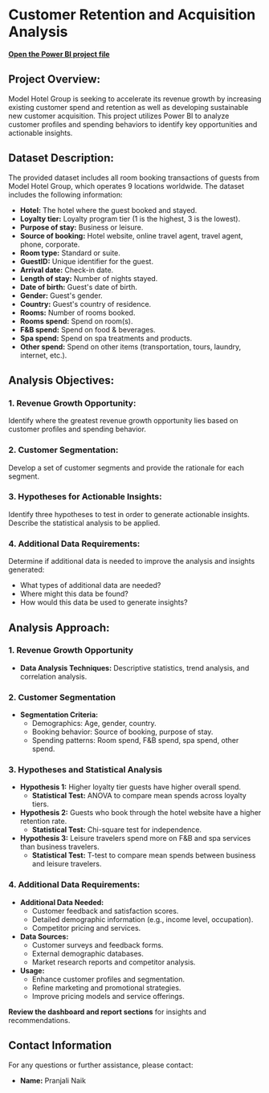 # Customer Retention and Acquisition Analysis
[**Open the Power BI project file**](https://app.powerbi.com/view?r=eyJrIjoiM2UzMGYxNjItZTFhOS00NTU5LTkwYzMtZmIxODdjYzY1YTg3IiwidCI6ImE4ZWVjMjgxLWFhYTMtNGRhZS1hYzliLTlhMzk4YjkyMTVlNyIsImMiOjN9&pageName=ReportSectionc91a68ee44adc2b93a2e)

## Project Overview:

Model Hotel Group is seeking to accelerate its revenue growth by increasing existing customer spend and retention as well as developing sustainable new customer acquisition. This project utilizes Power BI to analyze customer profiles and spending behaviors to identify key opportunities and actionable insights.

## Dataset Description:

The provided dataset includes all room booking transactions of guests from Model Hotel Group, which operates 9 locations worldwide. The dataset includes the following information:

- **Hotel:** The hotel where the guest booked and stayed.
- **Loyalty tier:** Loyalty program tier (1 is the highest, 3 is the lowest).
- **Purpose of stay:** Business or leisure.
- **Source of booking:** Hotel website, online travel agent, travel agent, phone, corporate.
- **Room type:** Standard or suite.
- **GuestID:** Unique identifier for the guest.
- **Arrival date:** Check-in date.
- **Length of stay:** Number of nights stayed.
- **Date of birth:** Guest's date of birth.
- **Gender:** Guest's gender.
- **Country:** Guest's country of residence.
- **Rooms:** Number of rooms booked.
- **Rooms spend:** Spend on room(s).
- **F&B spend:** Spend on food & beverages.
- **Spa spend:** Spend on spa treatments and products.
- **Other spend:** Spend on other items (transportation, tours, laundry, internet, etc.).

## Analysis Objectives:

### 1. Revenue Growth Opportunity:
Identify where the greatest revenue growth opportunity lies based on customer profiles and spending behavior.

### 2. Customer Segmentation:
Develop a set of customer segments and provide the rationale for each segment.

### 3. Hypotheses for Actionable Insights:
Identify three hypotheses to test in order to generate actionable insights. Describe the statistical analysis to be applied.

### 4. Additional Data Requirements:
Determine if additional data is needed to improve the analysis and insights generated:
   - What types of additional data are needed?
   - Where might this data be found?
   - How would this data be used to generate insights?

## Analysis Approach:

### 1. Revenue Growth Opportunity
- **Data Analysis Techniques:** Descriptive statistics, trend analysis, and correlation analysis.

### 2. Customer Segmentation
- **Segmentation Criteria:**
  - Demographics: Age, gender, country.
  - Booking behavior: Source of booking, purpose of stay.
  - Spending patterns: Room spend, F&B spend, spa spend, other spend.

### 3. Hypotheses and Statistical Analysis
- **Hypothesis 1:** Higher loyalty tier guests have higher overall spend.
  - **Statistical Test:** ANOVA to compare mean spends across loyalty tiers.
- **Hypothesis 2:** Guests who book through the hotel website have a higher retention rate.
  - **Statistical Test:** Chi-square test for independence.
- **Hypothesis 3:** Leisure travelers spend more on F&B and spa services than business travelers.
  - **Statistical Test:** T-test to compare mean spends between business and leisure travelers.

### 4. Additional Data Requirements:
- **Additional Data Needed:**
  - Customer feedback and satisfaction scores.
  - Detailed demographic information (e.g., income level, occupation).
  - Competitor pricing and services.
- **Data Sources:**
  - Customer surveys and feedback forms.
  - External demographic databases.
  - Market research reports and competitor analysis.
- **Usage:**
  - Enhance customer profiles and segmentation.
  - Refine marketing and promotional strategies.
  - Improve pricing models and service offerings.


**Review the dashboard and report sections** for insights and recommendations.

## Contact Information

For any questions or further assistance, please contact:

- **Name:** Pranjali Naik
